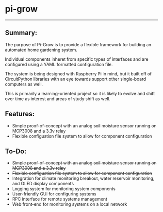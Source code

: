 # pi-grow
---
## Summary:
The purpose of Pi-Grow is to provide a flexible framework for building an automated home gardening system.

Individual components inheret from specific types of interfaces and are configured using a YAML formatted configuration file.

The system is being designed with Raspberry Pi in mind, but it built off of CircuitPython libraries with an eye towards support other single-board computers as well.

This is primarily a learning-oriented project so it is likely to evolve and shift over time as interest and areas of study shift as well. 

## Features:
- Simple proof-of-concept with an analog soil moisture sensor running on MCP3008 and a 3.3v relay
- Flexible configuation file system to allow for component configuration

## To-Do:
- ~~Simple proof-of-concept with an analog soil moisture sensor running on MCP3008 and a 3.3v relay~~
- ~~Flexible configuation file system to allow for component configuration~~
- Integration for climate monitoring breakout, water reservoir monitoring, and OLED display components
- Logging system for monitoring system components
- User-friendly GUI for configuring systems
- RPC interface for remote systems management
- Web front-end for monitoring systems on a local network

